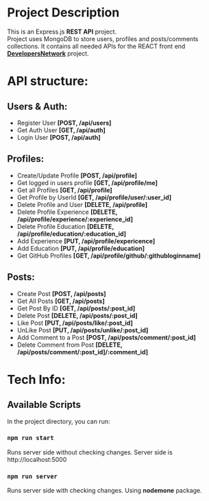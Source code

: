 # Project Description

This is an Express.js **REST API** project.  
Project uses MongoDB to store users, profiles and posts/comments collections.
It contains all needed APIs for the REACT front end [**DevelopersNetwork**](https://github.com/stefanaz/DevelopersNetwork) project.

# API structure:

## Users & Auth:

- Register User **[POST, /api/users]**
- Get Auth User **[GET, /api/auth]**
- Login User **[POST, /api/auth]**

## Profiles:

- Create/Update Profile **[POST, /api/profile]**
- Get logged in users profile **[GET, /api/profile/me]**
- Get all Profiles **[GET, /api/profile]**
- Get Profile by UserId **[GET, /api/profile/user/:user_id]**
- Delete Profile and User **[DELETE, /api/profile]**
- Delete Profile Experience **[DELETE, /api/profile/experience/:experience_id]**
- Delete Profile Education **[DELETE, /api/profile/education/:education_id]**
- Add Experience **[PUT, /api/profile/expericence]**
- Add Education **[PUT, /api/profile/education]**
- Get GitHub Profiles **[GET, /api/profile/github/:githubloginname]**

## Posts:

- Create Post **[POST, /api/posts]**
- Get All Posts **[GET, /api/posts]**
- Get Post By ID **[GET, /api/posts/:post_id]**
- Delete Post **[DELETE, /api/posts/:post_id]**
- Like Post **[PUT, /api/posts/like/:post_id]**
- UnLike Post **[PUT, /api/posts/unlike/:post_id]**
- Add Comment to a Post **[POST, /api/posts/comment/:post_id]**
- Delete Comment from Post **[DELETE, /api/posts/comment/:post_id]/:comment_id]**

# Tech Info:

## Available Scripts

In the project directory, you can run:

### `npm run start`

Runs server side without checking changes. Server side is http://localhost:5000

### `npm run server`

Runs server side with checking changes. Using **nodemone** package.
